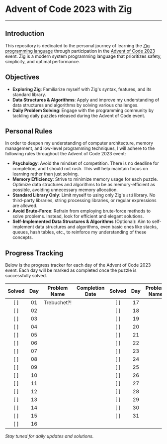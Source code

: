 # Advent of Code 2023 with Zig
-------------

## Introduction
This repository is dedicated to the personal journey of learning the [Zig programming language](https://ziglang.org) through participation in the [Advent of Code 2023](https://adventofcode.com/2023/) event. Zig is a modern system programming language that prioritizes safety, simplicity, and optimal performance.

## Objectives
- **Exploring Zig**: Familiarize myself with Zig's syntax, features, and its standard library.
- **Data Structures & Algorithms**: Apply and improve my understanding of data structures and algorithms by solving various challenges.
- **Daily Problem Solving**: Engage with the programming community by tackling daily puzzles released during the Advent of Code event.

## Personal Rules
In order to deepen my understanding of computer architecture, memory management, and low-level programming techniques, I will adhere to the following rules throughout the Advent of Code 2023 event:

- **Psychology**: Avoid the mindset of competition. There is no deadline for completion, and I should not rush. This will help maintain focus on learning rather than just solving.
- **Memory Efficiency**: Strive to minimize memory usage for each puzzle. Optimize data structures and algorithms to be as memory-efficient as possible, avoiding unnecessary memory allocation.
- **Standard Library Only**: Limit myself to using only Zig's `std` library. No third-party libraries, string processing libraries, or regular expressions are allowed.
- **Avoid Brute-Force**: Refrain from employing brute-force methods to solve problems. Instead, look for efficient and elegant solutions.
- **Self-Implemented Data Structures & Algorithms** (Optional): Aim to self-implement data structures and algorithms, even basic ones like stacks, queues, hash tables, etc., to reinforce my understanding of these concepts.

## Progress Tracking
Below is the progress tracker for each day of the Advent of Code 2023 event. Each day will be marked as completed once the puzzle is successfully solved.

| Solved | Day | Problem Name | Completion Date | Solved | Day | Problem Name | Completion Date |
|:------:|:---:|--------------|-----------------|:------:|:---:|--------------|-----------------|
|  [ ]   | 01  | Trebuchet?!  |                 |  [ ]   | 17  |              |                 |
|  [ ]   | 02  |              |                 |  [ ]   | 18  |              |                 |
|  [ ]   | 03  |              |                 |  [ ]   | 19  |              |                 |
|  [ ]   | 04  |              |                 |  [ ]   | 20  |              |                 |
|  [ ]   | 05  |              |                 |  [ ]   | 21  |              |                 |
|  [ ]   | 06  |              |                 |  [ ]   | 22  |              |                 |
|  [ ]   | 07  |              |                 |  [ ]   | 23  |              |                 |
|  [ ]   | 08  |              |                 |  [ ]   | 24  |              |                 |
|  [ ]   | 09  |              |                 |  [ ]   | 25  |              |                 |
|  [ ]   | 10  |              |                 |  [ ]   | 26  |              |                 |
|  [ ]   | 11  |              |                 |  [ ]   | 27  |              |                 |
|  [ ]   | 12  |              |                 |  [ ]   | 28  |              |                 |
|  [ ]   | 13  |              |                 |  [ ]   | 29  |              |                 |
|  [ ]   | 14  |              |                 |  [ ]   | 30  |              |                 |
|  [ ]   | 15  |              |                 |  [ ]   | 31  |              |                 |
|  [ ]   | 16  |              |                 |

_Stay tuned for daily updates and solutions._
